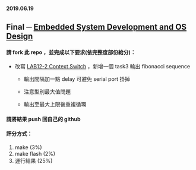 #### 2019.06.19

## Final ─ [Embedded System Development and OS Design](http://www.nc.es.ncku.edu.tw/course/embedded/)

#### 請 fork 此 repo ，並完成以下要求(依完整度部份給分)：

* 改寫 [LAB12-2 Context Switch](http://www.nc.es.ncku.edu.tw/course/embedded/12/#LAB12-2-Context-Switch) ，新增一個 task3 輸出 fibonacci sequence

    * 輸出間隔加一點 delay 可避免 serial port 掛掉

    * 注意型別最大值問題

    * 輸出至最大上限後重複循環

#### 請將結果 push 回自己的 github

#### 評分方式：

1. make (3%)
2. make flash (2%)
3. 運行結果 (25%)
